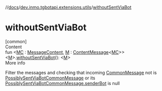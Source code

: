//[docs](../../index.md)/[dev.inmo.tgbotapi.extensions.utils](index.md)/[withoutSentViaBot](without-sent-via-bot.md)



# withoutSentViaBot  
[common]  
Content  
fun <[MC](without-sent-via-bot.md) : [MessageContent](../dev.inmo.tgbotapi.types.message.content.abstracts/-message-content/index.md), [M](without-sent-via-bot.md) : [ContentMessage](../dev.inmo.tgbotapi.types.message.abstracts/-content-message/index.md)<[MC](without-sent-via-bot.md)>> <[M](without-sent-via-bot.md)>.[withoutSentViaBot](without-sent-via-bot.md)(): <[M](without-sent-via-bot.md)>  
More info  


Filter the messages and checking that incoming [CommonMessage](../dev.inmo.tgbotapi.types.message.abstracts/-common-message/index.md) not is [PossiblySentViaBotCommonMessage](../dev.inmo.tgbotapi.types.message.content.abstracts/-possibly-sent-via-bot-common-message/index.md) or its [PossiblySentViaBotCommonMessage.senderBot](../dev.inmo.tgbotapi.types.message.content.abstracts/-possibly-sent-via-bot-common-message/index.md#%5Bdev.inmo.tgbotapi.types.message.content.abstracts%2FPossiblySentViaBotCommonMessage%2FsenderBot%2F%23%2FPointingToDeclaration%2F%5D%2FProperties%2F625018081) is null

  



